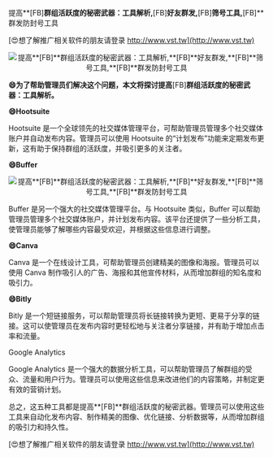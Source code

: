 提高**[FB]**群组活跃度的秘密武器：工具解析,**[FB]**好友群发,**[FB]**筛号工具,**[FB]**群发防封号工具

[😍想了解推广相关软件的朋友请登录 http://www.vst.tw](http://www.vst.tw)

 <center><img src="https://vst.tw/MP4/tuiguang/png/3.png" alt="提高**[FB]**群组活跃度的秘密武器：工具解析,**[FB]**好友群发,**[FB]**筛号工具,**[FB]**群发防封号工具"></center>

**😄为了帮助管理员们解决这个问题，本文将探讨提高**[FB]**群组活跃度的秘密武器：工具解析。**

**😄Hootsuite**

Hootsuite 是一个全球领先的社交媒体管理平台，可帮助管理员管理多个社交媒体账户并自动发布内容。管理员可以使用 Hootsuite 的“计划发布”功能来定期发布更新，这有助于保持群组的活跃度，并吸引更多的关注者。

**😄Buffer**

 <center><img src="https://vst.tw/MP4/tuiguang/png/5.png" alt="提高**[FB]**群组活跃度的秘密武器：工具解析,**[FB]**好友群发,**[FB]**筛号工具,**[FB]**群发防封号工具"></center>

Buffer 是另一个强大的社交媒体管理平台。与 Hootsuite 类似，Buffer 可以帮助管理员管理多个社交媒体账户，并计划发布内容。该平台还提供了一些分析工具，使管理员能够了解哪些内容最受欢迎，并根据这些信息进行调整。

**😄Canva**

Canva 是一个在线设计工具，可帮助管理员创建精美的图像和海报。管理员可以使用 Canva 制作吸引人的广告、海报和其他宣传材料，从而增加群组的知名度和吸引力。

**😄Bitly**

Bitly 是一个短链接服务，可以帮助管理员将长链接转换为更短、更易于分享的链接。这可以使管理员在发布内容时更轻松地与关注者分享链接，并有助于增加点击率和流量。

Google Analytics

Google Analytics 是一个强大的数据分析工具，可以帮助管理员了解群组的受众、流量和用户行为。管理员可以使用这些信息来改进他们的内容策略，并制定更有效的营销计划。

总之，这五种工具都是提高**[FB]**群组活跃度的秘密武器。管理员可以使用这些工具来自动化发布内容、制作精美的图像、优化链接、分析数据等，从而增加群组的吸引力和持久性。

[😍想了解推广相关软件的朋友请登录 http://www.vst.tw](http://www.vst.tw)



